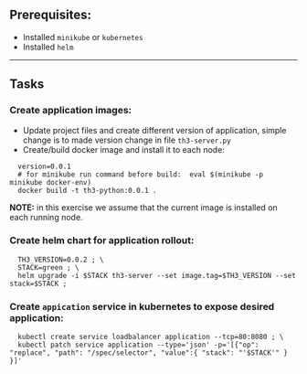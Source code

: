 ## Prerequisites:
- Installed `minikube` or `kubernetes`
- Installed `helm`
---
## Tasks
### Create application images:
- Update project files and create different version of application, simple change is to made version change in file `th3-server.py`
- Create/build docker image and install it to each node:
```shell
  version=0.0.1
  # for minikube run command before build:  eval $(minikube -p minikube docker-env)
  docker build -t th3-python:0.0.1 .
```
**NOTE:** in this exercise we assume that the current image is installed on each running node.
### Create helm chart for application rollout:
```shell
  TH3_VERSION=0.0.2 ; \
  STACK=green ; \
  helm upgrade -i $STACK th3-server --set image.tag=$TH3_VERSION --set stack=$STACK ;
```
### Create `appication` service in kubernetes to expose desired application:
```shell
  kubectl create service loadbalancer application --tcp=80:8080 ; \
  kubectl patch service application --type='json' -p='[{"op": "replace", "path": "/spec/selector", "value":{ "stack": "'$STACK'" } }]'
```
